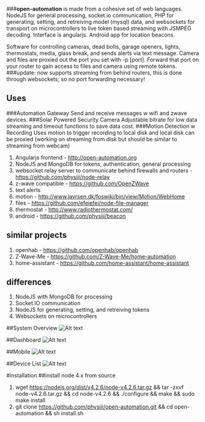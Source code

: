 ###**open-automation** is made from a cohesive set of web languages. NodeJS for general processing, socket.io communication, PHP for generating, setting, and retreiving model (mysql) data, and websockets for transport on microcontrollers to live token based streaming with JSMPEG decoding. Interface is angularjs. Android app for location beacons.

Software for controlling cameras, dead bolts, garage openers, lights, thermostats, media, glass break, and sends alerts via text message. Camera and files are proxied out the port you set with -p [port]. Forward that port on your router to gain access to files and camera using remote tokens. 
###update: now supports streaming from behind routers, this is done through websockets; so no port forwarding necessary!

## Uses
###Automation Gateway 
Send and receive messages w wifi and zwave devices.
###Solar Powered Security Camera
Adjustable bitrate for low data streaming and timeout functions to save data cost.
###Motion Detection w Recording
Uses motion to trigger recording to local disk and local disk can be proxied (working on streaming from disk but should be similar to streaming from webcam)

1. Angularjs frontend - http://open-automation.org
2. NodeJS and MongoDB for tokens, authentication, general processing
3. websocket relay server to communicate behind firewalls and routers - https://github.com/physiii/node-relay
4. z-wave compatible - https://github.com/OpenZWave
5. text alerts
6. motion - http://www.lavrsen.dk/foswiki/bin/view/Motion/WebHome
7. files - https://github.com/efeiefei/node-file-manager
8. thermostat - http://www.radiothermostat.com/
9. android - https://github.com/physiii/beacon

## similar projects
1. openhab - https://github.com/openhab/openhab
2. Z-Wave-Me - https://github.com/Z-Wave-Me/home-automation
3. home-assistant - https://github.com/home-assistant/home-assistant

## differences
1. NodeJS with MongoDB for processing
2. Socket.IO communication
3. NodeJS for generating, setting, and retreiving tokens
4. Websockets on microcontrollers


##System Overview
![Alt text](https://github.com/physiii/home-gateway/blob/master/screenshots/system%20overview.png?raw=true "system overview")

##Dashboard
![Alt text](https://github.com/physiii/open-automation/blob/master/screenshots/dash.png "Dashboard")

##Mobile
![Alt text](https://github.com/physiii/open-automation/blob/master/screenshots/mobile.png "Mobile")

##Device List
![Alt text](https://github.com/physiii/open-automation/blob/master/screenshots/mobile_device_list.png "Device List")

#installation
##install node 4.x from source
1. wget https://nodejs.org/dist/v4.2.6/node-v4.2.6.tar.gz && tar -zxvf node-v4.2.6.tar.gz && cd node-v4.2.6 && ./configure && make && sudo make install
2. git clone https://github.com/physiii/open-automation.git && cd open-automation && sh install.sh

